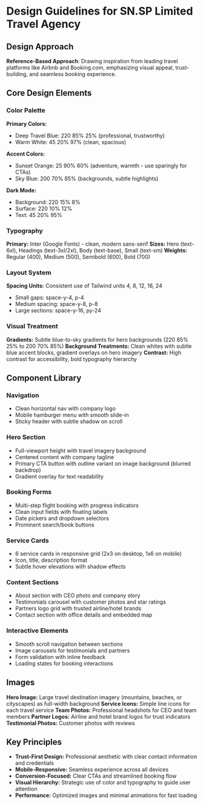 # Design Guidelines for SN.SP Limited Travel Agency

## Design Approach
**Reference-Based Approach**: Drawing inspiration from leading travel platforms like Airbnb and Booking.com, emphasizing visual appeal, trust-building, and seamless booking experience.

## Core Design Elements

### Color Palette
**Primary Colors:**
- Deep Travel Blue: 220 85% 25% (professional, trustworthy)
- Warm White: 45 20% 97% (clean, spacious)

**Accent Colors:**
- Sunset Orange: 25 90% 60% (adventure, warmth - use sparingly for CTAs)
- Sky Blue: 200 70% 85% (backgrounds, subtle highlights)

**Dark Mode:**
- Background: 220 15% 8%
- Surface: 220 10% 12%
- Text: 45 20% 95%

### Typography
**Primary:** Inter (Google Fonts) - clean, modern sans-serif
**Sizes:** Hero (text-6xl), Headings (text-3xl/2xl), Body (text-base), Small (text-sm)
**Weights:** Regular (400), Medium (500), Semibold (600), Bold (700)

### Layout System
**Spacing Units:** Consistent use of Tailwind units 4, 8, 12, 16, 24
- Small gaps: space-y-4, p-4
- Medium spacing: space-y-8, p-8
- Large sections: space-y-16, py-24

### Visual Treatment
**Gradients:** Subtle blue-to-sky gradients for hero backgrounds (220 85% 25% to 200 70% 85%)
**Background Treatments:** Clean whites with subtle blue accent blocks, gradient overlays on hero imagery
**Contrast:** High contrast for accessibility, bold typography hierarchy

## Component Library

### Navigation
- Clean horizontal nav with company logo
- Mobile hamburger menu with smooth slide-in
- Sticky header with subtle shadow on scroll

### Hero Section
- Full-viewport height with travel imagery background
- Centered content with company tagline
- Primary CTA button with outline variant on image background (blurred backdrop)
- Gradient overlay for text readability

### Booking Forms
- Multi-step flight booking with progress indicators
- Clean input fields with floating labels
- Date pickers and dropdown selectors
- Prominent search/book buttons

### Service Cards
- 6 service cards in responsive grid (2x3 on desktop, 1x6 on mobile)
- Icon, title, description format
- Subtle hover elevations with shadow effects

### Content Sections
- About section with CEO photo and company story
- Testimonials carousel with customer photos and star ratings
- Partners logo grid with trusted airline/hotel brands
- Contact section with office details and embedded map

### Interactive Elements
- Smooth scroll navigation between sections
- Image carousels for testimonials and partners
- Form validation with inline feedback
- Loading states for booking interactions

## Images
**Hero Image:** Large travel destination imagery (mountains, beaches, or cityscapes) as full-width background
**Service Icons:** Simple line icons for each travel service
**Team Photos:** Professional headshots for CEO and team members
**Partner Logos:** Airline and hotel brand logos for trust indicators
**Testimonial Photos:** Customer photos with reviews

## Key Principles
- **Trust-First Design:** Professional aesthetic with clear contact information and credentials
- **Mobile-Responsive:** Seamless experience across all devices
- **Conversion-Focused:** Clear CTAs and streamlined booking flow
- **Visual Hierarchy:** Strategic use of color and typography to guide user attention
- **Performance:** Optimized images and minimal animations for fast loading